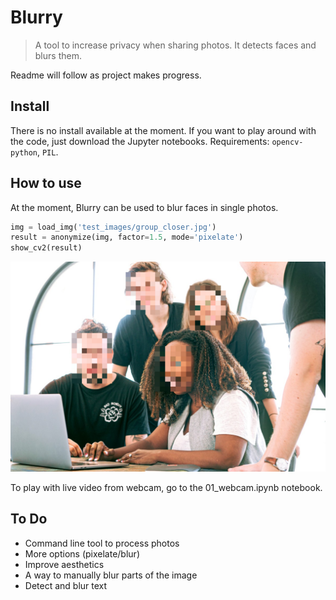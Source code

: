# Blurry
> A tool to increase privacy when sharing photos. It detects faces and blurs them.


Readme will follow as project makes progress.

## Install

There is no install available at the moment. If you want to play around with the code, just download the Jupyter notebooks. Requirements: `opencv-python`, `PIL`.

## How to use

At the moment, Blurry can be used to blur faces in single photos.

```python
img = load_img('test_images/group_closer.jpg')
result = anonymize(img, factor=1.5, mode='pixelate')
show_cv2(result)
```


![png](docs/images/output_5_0.png)


To play with live video from webcam, go to the 01_webcam.ipynb notebook.

## To Do
- Command line tool to process photos
- More options (pixelate/blur)
- Improve aesthetics
- A way to manually blur parts of the image
- Detect and blur text

